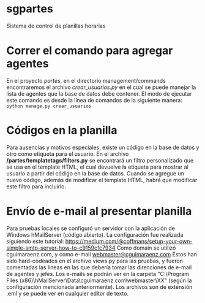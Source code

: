 # sgpartes
Sistema de control de planillas horarias 

# Correr el comando para agregar agentes
En el proyecto *partes*, en el directorio management/commands encontraremos el archivo *crear_usuarios.py* en el cual se puede manejar la lista de agentes que la base de datos debe contener.
El modo de ejecutar este comando es desde la línea de comandos de la siguiente manera:
```python manage.py crear_usuarios```

# Códigos en la planilla
Para ausencias y motivos especiales, existe un código en la base de datos y otro como etiqueta para el usuario.
En el archivo **/partes/templatetags/filters.py** se encontrará un filtro personalizado que se usa en el template HTML, el cual devuelve la etiqueta para mostrar al usuario a partir del código en la base de datos. Cuando se agregue un nuevo código, además de modificar el template HTML, habrá que modificar este filtro para incluirlo.

# Envío de e-mail al presentar planilla
Para pruebas locales se configuró un servidor con la aplicación de Windows hMailServer (código abierto).
La configuración fue realizada siguiendo este tutorial:
https://medium.com/@coffmans/setup-your-own-simple-smtp-server-how-to-c9159cfc7934
Como domain se utilizó cguimaraenz.com, y como e-mail webmaster@cguimaraenz.com
Éstos han sido hard-codeados en el archivo views.py para las pruebas, y fueron comentadas las líneas en las que debería tomar las direcciones de e-mail de agentes y jefes.
Los e-mails se podrán ver en la carpeta "C:\Program Files (x86)\hMailServer\Data\cguimaraenz.com\webmaster\XX" (según la configuración mencionada anteriormente). Los archivos son de extensión .eml y se puede ver en cualquier editor de texto.